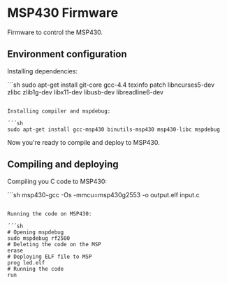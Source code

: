 MSP430 Firmware
===
Firmware to control the MSP430.

Environment configuration
---

Installing dependencies:

´´´sh
sudo apt-get install git-core gcc-4.4 texinfo patch libncurses5-dev zlibc zlib1g-dev libx11-dev libusb-dev libreadline6-dev 
```

Installing compiler and mspdebug:

´´´sh
sudo apt-get install gcc-msp430 binutils-msp430 msp430-libc mspdebug
```

Now you're ready to compile and deploy to MSP430.

Compiling and deploying
---

Compiling you C code to MSP430:

´´´sh
msp430-gcc -Os -mmcu=msp430g2553 -o output.elf input.c
```

Running the code on MSP430:

´´´sh
# Opening mspdebug
sudo mspdebug rf2500
# Deleting the code on the MSP
erase
# Deploying ELF file to MSP
prog led.elf
# Running the code
run
```
